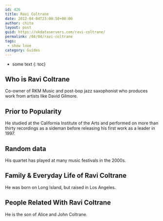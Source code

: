 ```yaml
---
id: 426
title: Ravi Coltrane
date: 2012-04-04T23:00:50+00:00
author: chito
layout: post
guid: https://ukdataservers.com/ravi-coltrane/
permalink: /04/04/ravi-coltrane
tags:
 - show love
category: Guides
---
```


* some text
{: toc}


## Who is  Ravi Coltrane
                  
                  
                  
Co-owner of RKM Music and post-bop jazz saxophonist who produces work from artists like David Gilmore.
                  
                
                
                
## Prior to Popularity 
                  
                  
                  
He studied at the California Institute of the Arts and performed on more than thirty recordings as a sideman before releasing his first work as a leader in 1997.
                  
                
                
                
## Random data 
                  
                  
                  
His quartet has played at many music festivals in the 2000s.
                  
                
                
                
## Family & Everyday Life of Ravi Coltrane
                  
                  
                  
He was born on Long Island, but raised in Los Angeles.
                  
                
                
                
## People Related With  Ravi Coltrane
                  
                  
                  
He is the son of Alice and John Coltrane.
                  
                
              
            
          
          
          
    
    
  
